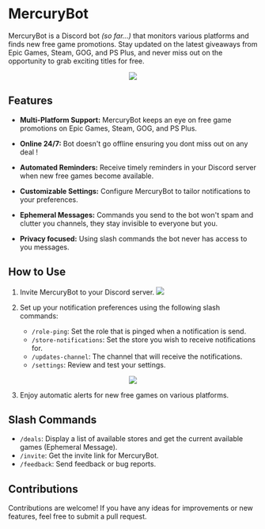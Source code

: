 
# MercuryBot

MercuryBot is a Discord bot *(so far...)* that monitors various platforms and finds new free game promotions. Stay updated on the latest giveaways from Epic Games, Steam, GOG, and PS Plus, and never miss out on the opportunity to grab exciting titles for free.


<p align='center'>
    <image src="https://github.com/5okin/MercuryBot/assets/70406237/a40c122b-369f-48f1-9f31-a9e383044da0">
<p>


## Features

- **Multi-Platform Support:** MercuryBot keeps an eye on free game promotions on Epic Games, Steam, GOG, and PS Plus.

- **Online 24/7:** Bot doesn't go offline ensuring you dont miss out on any deal !

- **Automated Reminders:** Receive timely reminders in your Discord server when new free games become available.

- **Customizable Settings:** Configure MercuryBot to tailor notifications to your preferences.

- **Ephemeral Messages:** Commands you send to the bot won't spam and clutter you channels, they stay invisible to everyone but you.

- **Privacy focused:** Using slash commands the bot never has access to you messages.


## How to Use

1. Invite MercuryBot to your Discord server. [<img src="https://github.com/5okin/MercuryBot/assets/70406237/9fbf5218-d5bc-476a-8892-2496a1bbe1ba">](https://discord.com/api/oauth2/authorize?client_id=827564914733350942&permissions=534723885120&scope=bot)

2. Set up your notification preferences using the following slash commands:

    - `/role-ping`: Set the role that is pinged when a notification is send.
    - `/store-notifications`: Set the store you wish to receive notifications for.
    - `/updates-channel`: The channel that will receive the notifications.
    - `/settings`: Review and test your settings.

<p align='center'>
    <image src="https://github.com/5okin/MercuryBot/assets/70406237/2e88a09f-53c3-4ff0-aa1e-2f111db0bde9">
<p>

3. Enjoy automatic alerts for new free games on various platforms.


## Slash Commands

- `/deals`: Display a list of available stores and get the current available games (Ephemeral Message).
- `/invite`: Get the invite link for MercuryBot.
- `/feedback`: Send feedback or bug reports. 


## Contributions

Contributions are welcome! If you have any ideas for improvements or new features, feel free to submit a pull request.
